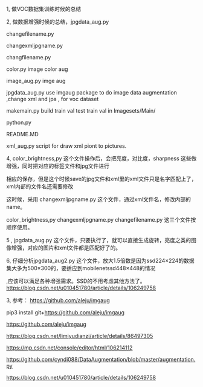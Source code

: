 1, 做VOC数据集训练时候的总结

2, 做数据增强时候的总结，jpgdata_aug.py

 changefilename.py

 changexmljpgname.py

 changfilename.py

 color.py image color aug

 image_aug.py imge aug

 jpgdata_aug.py use imgaug package to do image data augmentation ,change xml and jpa , for voc dataset

 makemain.py build train val test train val in Imagesets/Main/

 python.py

 README.MD

 xml_aug.py script for draw xml piont to pictures.


  
4, color_brightness,py 这个文件操作后，会把亮度，对比度，sharpness 这些做增强，同时把对应的标签文件和jpg文件进行

相应的保存，但是这个时候save的jpg文件和xml里的xml文件只是名字匹配上了，xml内部的文件名还需要修改

这时候，采用  changexmljpgname.py 这个文件，通过xml文件名，修改内部的name。

color_brightness,py changexmljpgname.py changefilename.py 这三个文件按顺序使用。

5 , jpgdata_aug.py 这个文件，只要执行了，就可以直接生成旋转，亮度之类的图像增强，对应的图片和xml文件都是匹配好了的。

6, 仔细分析jpgdata_aug2.py 这个文件，放大1.5倍数是因为ssd224×224的数据集大多为500×300的，要适应到mobilenetssd448×448的情况

  ,应该可以满足各种增强需求。SSD的不用考虑其他方法了。https://blog.csdn.net/u010451780/article/details/106249758

3, 参考：
https://github.com/aleju/imgaug

pip3 install git+https://github.com/aleju/imgaug

https://github.com/aleju/imgaug

https://blog.csdn.net/limiyudianzi/article/details/86497305

https://mp.csdn.net/console/editor/html/106214112

https://github.com/cyndi088/DataAugmentation/blob/master/augmentation.py

https://blog.csdn.net/u010451780/article/details/106249758
